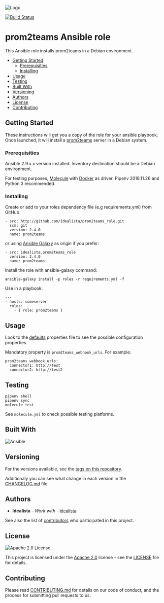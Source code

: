 ![Logo](https://raw.githubusercontent.com/idealista/prom2teams_role/master/logo.gif)

[![Build Status](https://travis-ci.org/idealista/prom2teams_role.png)](https://travis-ci.org/idealista/prom2teams_role)

# prom2teams Ansible role

This Ansible role installs prom2teams in a Debian environment.

- [Getting Started](#getting-started)
	- [Prerequisities](#prerequisities)
	- [Installing](#installing)
- [Usage](#usage)
- [Testing](#testing)
- [Built With](#built-with)
- [Versioning](#versioning)
- [Authors](#authors)
- [License](#license)
- [Contributing](#contributing)

## Getting Started

These instructions will get you a copy of the role for your ansible playbook. Once launched, it will install a [prom2teams](https://github.com/idealista/prom2teams) server in a Debian system.

### Prerequisities

Ansible 2.9.x.x version installed.
Inventory destination should be a Debian environment.

For testing purposes, [Molecule](https://molecule.readthedocs.io/) with [Docker](https://www.docker.com/) as driver. Pipenv 2018.11.26 and Python 3 recommended.

### Installing

Create or add to your roles dependency file (e.g requirements.yml) from GitHub:

```
- src: http://github.com/idealista/prom2teams_role.git
  scm: git
  version: 2.4.0
  name: prom2teams
```

or using [Ansible Galaxy](https://galaxy.ansible.com/idealista/prom2teams_role/) as origin if you prefer:

```
- src: idealista.prom2teams_role
  version: 2.4.0
  name: prom2teams
```

Install the role with ansible-galaxy command:

```
ansible-galaxy install -p roles -r requirements.yml -f
```

Use in a playbook:

```
---
- hosts: someserver
  roles:
    - { role: prom2teams }
```

## Usage

Look to the [defaults](defaults/main.yml) properties file to see the possible configuration properties.

Mandatory property is `prom2teams_webhook_urls`. For example:

```
prom2teams_webhook_urls:
  connector1: http://test
  connector2: http://test2
```

## Testing

```
pipenv shell
pipenv sync
molecule test
```

See `molecule.yml` to check possible testing platforms.

## Built With

![Ansible](https://img.shields.io/badge/ansible-2.9.2.0-green.svg)

## Versioning

For the versions available, see the [tags on this repository](https://github.com/idealista/prom2teams_role/tags).

Additionaly you can see what change in each version in the [CHANGELOG.md](CHANGELOG.md) file.

## Authors

* **Idealista** - *Work with* - [idealista](https://github.com/idealista)

See also the list of [contributors](https://github.com/idealista/prom2teams_role/contributors) who participated in this project.

## License

![Apache 2.0 License](https://img.shields.io/hexpm/l/plug.svg)

This project is licensed under the [Apache 2.0](https://www.apache.org/licenses/LICENSE-2.0) license - see the [LICENSE](LICENSE) file for details.

## Contributing

Please read [CONTRIBUTING.md](.github/CONTRIBUTING.md) for details on our code of conduct, and the process for submitting pull requests to us.
